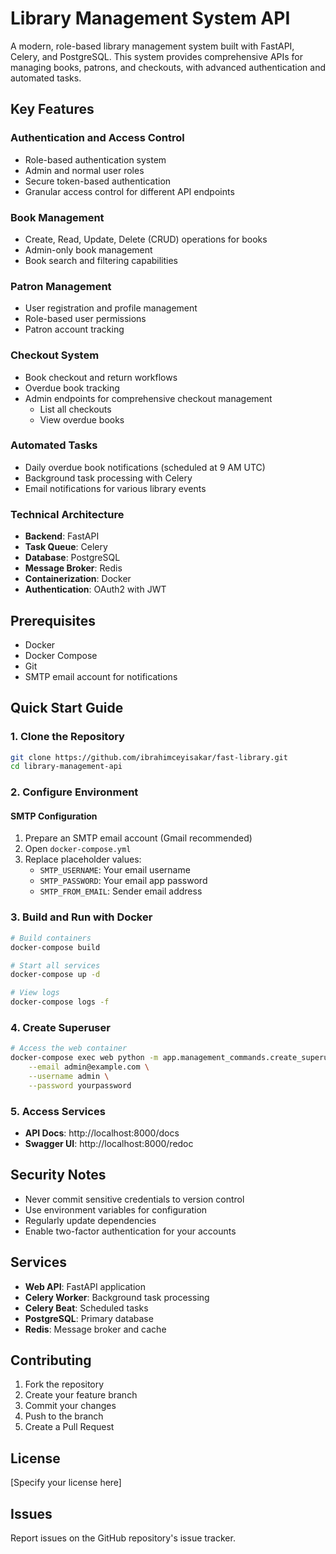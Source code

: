 # Library Management System API

A modern, role-based library management system built with FastAPI, Celery, and PostgreSQL. This system provides comprehensive APIs for managing books, patrons, and checkouts, with advanced authentication and automated tasks.

## Key Features

### Authentication and Access Control
- Role-based authentication system
- Admin and normal user roles
- Secure token-based authentication
- Granular access control for different API endpoints

### Book Management
- Create, Read, Update, Delete (CRUD) operations for books
- Admin-only book management
- Book search and filtering capabilities

### Patron Management
- User registration and profile management
- Role-based user permissions
- Patron account tracking

### Checkout System
- Book checkout and return workflows
- Overdue book tracking
- Admin endpoints for comprehensive checkout management
  - List all checkouts
  - View overdue books

### Automated Tasks
- Daily overdue book notifications (scheduled at 9 AM UTC)
- Background task processing with Celery
- Email notifications for various library events

### Technical Architecture
- **Backend**: FastAPI
- **Task Queue**: Celery
- **Database**: PostgreSQL
- **Message Broker**: Redis
- **Containerization**: Docker
- **Authentication**: OAuth2 with JWT

## Prerequisites

- Docker
- Docker Compose
- Git
- SMTP email account for notifications

## Quick Start Guide

### 1. Clone the Repository
```bash
git clone https://github.com/ibrahimceyisakar/fast-library.git
cd library-management-api
```

### 2. Configure Environment

#### SMTP Configuration
1. Prepare an SMTP email account (Gmail recommended)
2. Open `docker-compose.yml`
3. Replace placeholder values:
   - `SMTP_USERNAME`: Your email username
   - `SMTP_PASSWORD`: Your email app password
   - `SMTP_FROM_EMAIL`: Sender email address

### 3. Build and Run with Docker
```bash
# Build containers
docker-compose build

# Start all services
docker-compose up -d

# View logs
docker-compose logs -f
```

### 4. Create Superuser
```bash
# Access the web container
docker-compose exec web python -m app.management_commands.create_superuser \
    --email admin@example.com \
    --username admin \
    --password yourpassword
```

### 5. Access Services
- **API Docs**: http://localhost:8000/docs
- **Swagger UI**: http://localhost:8000/redoc

## Security Notes
- Never commit sensitive credentials to version control
- Use environment variables for configuration
- Regularly update dependencies
- Enable two-factor authentication for your accounts

## Services
- **Web API**: FastAPI application
- **Celery Worker**: Background task processing
- **Celery Beat**: Scheduled tasks
- **PostgreSQL**: Primary database
- **Redis**: Message broker and cache

## Contributing
1. Fork the repository
2. Create your feature branch
3. Commit your changes
4. Push to the branch
5. Create a Pull Request

## License
[Specify your license here]

## Issues
Report issues on the GitHub repository's issue tracker.
